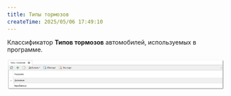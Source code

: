 ```yaml
---
title: Типы тормозов
createTime: 2025/05/06 17:49:10
---
```

Классификатор **Типов тормозов** автомобилей, используемых в программе.

![](../../../assets/specification/image411.png)